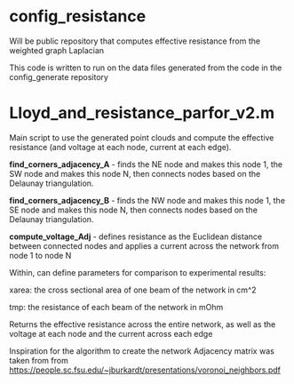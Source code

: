 # config_resistance
Will be public repository that computes effective resistance from the weighted graph Laplacian

This code is written to run on the data files generated from the code in the config_generate repository

# Lloyd_and_resistance_parfor_v2.m

Main script to use the generated point clouds and compute the effective resistance (and voltage at each node, current at each edge).

  **find_corners_adjacency_A** - finds the NE node and makes this node 1, the SW node and makes this node N, then connects nodes based on the Delaunay triangulation.  

  **find_corners_adjacency_B** - finds the NW node and makes this node 1, the SE node and makes this node N, then connects nodes based on the Delaunay triangulation.  

  **compute_voltage_Adj** - defines resistance as the Euclidean distance between connected nodes and applies a current across the network from node 1 to node N

Within, can define parameters for comparison to experimental results:

  xarea: the cross sectional area of one beam of the network in cm^2

  tmp: the resistance of each beam of the network in mOhm

  Returns the effective resistance across the entire network, as well as the voltage at each node and the current across each edge


Inspiration for the algorithm to create the network Adjacency matrix was taken from 
from https://people.sc.fsu.edu/~jburkardt/presentations/voronoi_neighbors.pdf
